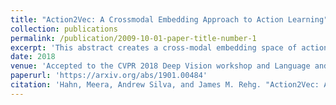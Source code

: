 ```yaml
---
title: "Action2Vec: A Crossmodal Embedding Approach to Action Learning"
collection: publications
permalink: /publication/2009-10-01-paper-title-number-1
excerpt: 'This abstract creates a cross-modal embedding space of actions in videos and verbs.'
date: 2018
venue: 'Accepted to the CVPR 2018 Deep Vision workshop and Language and Vision workshop  and submitted to BMVC 2018. '
paperurl: 'https://arxiv.org/abs/1901.00484'
citation: 'Hahn, Meera, Andrew Silva, and James M. Rehg. "Action2Vec: A Crossmodal Embedding Approach to Action Learning." arXiv preprint arXiv:1901.00484 (2019).'
---
```

